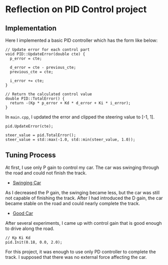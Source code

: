 # Reflection on PID Control project
## Implementation
Here I implemented a basic PID controller which has the form like below:
```
// Update error for each control part
void PID::UpdateError(double cte) {
  p_error = cte;

  d_error = cte - previous_cte;
  previous_cte = cte;

  i_error += cte;
}

// Return the calculated control value
double PID::TotalError() {
  return -(Kp * p_error + Kd * d_error + Ki * i_error);
}
```
In `main.cpp`, I updated the error and clipped the steering value to [-1, 1].
```
pid.UpdateError(cte);

steer_value = pid.TotalError();
steer_value = std::max(-1.0, std::min(steer_value, 1.0));
```
## Tuning Process
At first, I use only P gain to control my car. The car was swinging through the road and could not finish the track.
* [Swinging Car](./video/swinging_car.mov)

As I decreased the P gain, the swinging became less, but the car was still not capable of finishing the track. After I had introduced the D gain, the car became stable on the road and could nearly complete the track.
* [Good Car](./video/good_car.mov)

After several experiments, I came up with control gain that is good enough to drive along the road.
```
// Kp Ki Kd
pid.Init(0.18, 0.0, 2.0);
```
For this project, it was enough to use only PD controller to complete the track. I supposed that there was no external force affecting the car.
